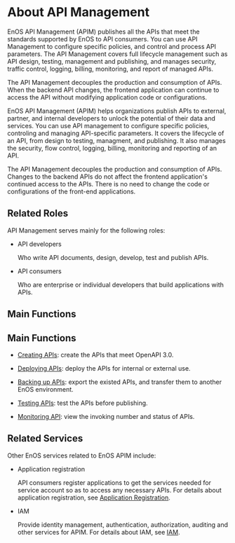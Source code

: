 # About API Management

EnOS API Management (APIM) publishes all the APIs that meet the standards supported by EnOS to API consumers. You can use API Management to configure specific policies, and control and process API parameters. The API Management covers full lifecycle management such as API design, testing, management and publishing, and manages security, traffic control, logging, billing, monitoring, and report of managed APIs.

The API Management decouples the production and consumption of APIs. When the backend API changes, the frontend application can continue to access the API without modifying application code or configurations.

EnOS API Management (APIM) helps organizations publish APIs to external, partner, and internal developers to unlock the potential of their data and services. You can use API management to configure specific policies, controling and managing API-specific parameters. It covers the lifecycle of an API, from design to testing, managment, and publishing. It also manages the security, flow control, logging, billing, monitoring and reporting of an API.

The API Management decouples the production and consumption of APIs. Changes to the backend APIs do not affect the frontend application's continued access to the APIs. There is no need to change the code or configurations of the front-end applications.

## Related Roles
API Management serves mainly for the following roles:

- API developers

  Who write API documents, design, develop, test and publish APIs. 

- API consumers

  Who are enterprise or individual developers that build applications with APIs.

## Main Functions

## Main Functions
  
- [Creating APIs](creating_api): create the APIs that meet OpenAPI 3.0.

- [Deploying APIs](deploying_api): deploy the APIs for internal or external use.

- [Backing up APIs](exporting_api): export the existed APIs, and transfer them to another EnOS environment.

- [Testing APIs](testing_api): test the APIs before publishing.

- [Monitoring API](monitoring_api): view the invoking number and status of APIs.

## Related Services

Other EnOS services related to EnOS APIM include:

- Application registration

  API consumers register applications to get the services needed for service account so as to access any necessary APIs. For details about application registration, see [Application Registration](/docs/app-development/en/latest/app_dev_overview).

- IAM

  Provide identity management, authentication, authorization, auditing and other services for APIM. For details about IAM, see [IAM](/docs/enos/en/latest/iam/iam_overview).



